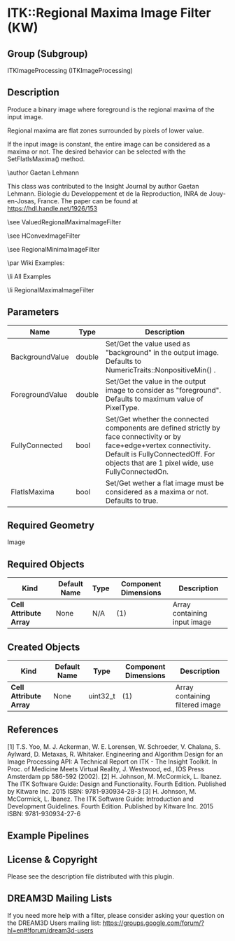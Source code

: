 # ITK::Regional Maxima Image Filter (KW)  #


## Group (Subgroup) ##

ITKImageProcessing (ITKImageProcessing)

## Description ##

Produce a binary image where foreground is the regional maxima of the input image.

Regional maxima are flat zones surrounded by pixels of lower value.

If the input image is constant, the entire image can be considered as a maxima or not. The desired behavior can be selected with the SetFlatIsMaxima() method.

\author Gaetan Lehmann

This class was contributed to the Insight Journal by author Gaetan Lehmann. Biologie du Developpement et de la Reproduction, INRA de Jouy-en-Josas, France. The paper can be found at https://hdl.handle.net/1926/153

\see ValuedRegionalMaximaImageFilter

\see HConvexImageFilter

\see RegionalMinimaImageFilter

\par Wiki Examples:

\li All Examples

\li RegionalMaximaImageFilter

## Parameters ##

| Name | Type | Description |
|------|------|-------------|
| BackgroundValue | double| Set/Get the value used as "background" in the output image. Defaults to NumericTraits<PixelType>::NonpositiveMin() . |
| ForegroundValue | double| Set/Get the value in the output image to consider as "foreground". Defaults to maximum value of PixelType. |
| FullyConnected | bool| Set/Get whether the connected components are defined strictly by face connectivity or by face+edge+vertex connectivity. Default is FullyConnectedOff. For objects that are 1 pixel wide, use FullyConnectedOn. |
| FlatIsMaxima | bool| Set/Get wether a flat image must be considered as a maxima or not. Defaults to true. |


## Required Geometry ##

Image

## Required Objects ##

| Kind | Default Name | Type | Component Dimensions | Description |
|------|--------------|------|----------------------|-------------|
| **Cell Attribute Array** | None | N/A | (1)  | Array containing input image

## Created Objects ##

| Kind | Default Name | Type | Component Dimensions | Description |
|------|--------------|------|----------------------|-------------|
| **Cell Attribute Array** | None | uint32_t | (1)  | Array containing filtered image

## References ##

[1] T.S. Yoo, M. J. Ackerman, W. E. Lorensen, W. Schroeder, V. Chalana, S. Aylward, D. Metaxas, R. Whitaker. Engineering and Algorithm Design for an Image Processing API: A Technical Report on ITK - The Insight Toolkit. In Proc. of Medicine Meets Virtual Reality, J. Westwood, ed., IOS Press Amsterdam pp 586-592 (2002). 
[2] H. Johnson, M. McCormick, L. Ibanez. The ITK Software Guide: Design and Functionality. Fourth Edition. Published by Kitware Inc. 2015 ISBN: 9781-930934-28-3
[3] H. Johnson, M. McCormick, L. Ibanez. The ITK Software Guide: Introduction and Development Guidelines. Fourth Edition. Published by Kitware Inc. 2015 ISBN: 9781-930934-27-6

## Example Pipelines ##



## License & Copyright ##

Please see the description file distributed with this plugin.

## DREAM3D Mailing Lists ##

If you need more help with a filter, please consider asking your question on the DREAM3D Users mailing list:
https://groups.google.com/forum/?hl=en#!forum/dream3d-users
